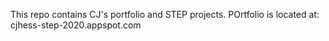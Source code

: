 This repo contains CJ's portfolio and STEP projects.
POrtfolio is located at: cjhess-step-2020.appspot.com